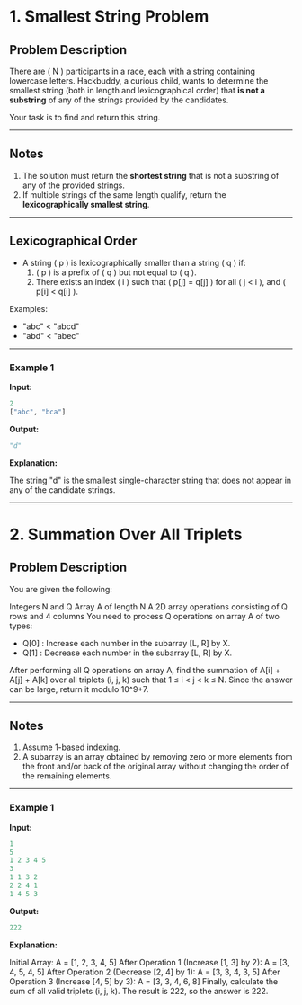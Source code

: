 # 1. Smallest String Problem

## Problem Description

There are \( N \) participants in a race, each with a string containing lowercase letters. Hackbuddy, a curious child, wants to determine the smallest string (both in length and lexicographical order) that **is not a substring** of any of the strings provided by the candidates.

Your task is to find and return this string.

---

## Notes

1. The solution must return the **shortest string** that is not a substring of any of the provided strings.
2. If multiple strings of the same length qualify, return the **lexicographically smallest string**.

---

## Lexicographical Order

- A string \( p \) is lexicographically smaller than a string \( q \) if:
  1. \( p \) is a prefix of \( q \) but not equal to \( q \).
  2. There exists an index \( i \) such that \( p[j] = q[j] \) for all \( j < i \), and \( p[i] < q[i] \).

Examples:
- "abc" < "abcd"
- "abd" < "abec"

---
### Example 1
**Input:**
```python
2
["abc", "bca"]
```
**Output:**
```python
"d"
```

**Explanation:**

The string "d" is the smallest single-character string that does not appear in any of the candidate strings.


---
# 2. Summation Over All Triplets

## Problem Description

You are given the following:

Integers N and Q
Array A of length N
A 2D array operations consisting of Q rows and 4 columns
You need to process Q operations on array A of two types:

- Q[0] : Increase each number in the subarray [L, R] by X.
- Q[1] : Decrease each number in the subarray [L, R] by X.

After performing all Q operations on array A, find the summation of A[i] + A[j] + A[k] over all triplets (i, j, k) such that 1 ≤ i < j < k ≤ N. Since the answer can be large, return it modulo 10^9+7.

---
## Notes

1. Assume 1-based indexing.
2. A subarray is an array obtained by removing zero or more elements from the front and/or back of the original array without changing the order of the remaining elements.
---

### Example 1
**Input:**
```python
1
5
1 2 3 4 5
3
1 1 3 2
2 2 4 1
1 4 5 3

```
**Output:**
```python
222
```

**Explanation:**

Initial Array: A = [1, 2, 3, 4, 5]
After Operation 1 (Increase [1, 3] by 2): A = [3, 4, 5, 4, 5]
After Operation 2 (Decrease [2, 4] by 1): A = [3, 3, 4, 3, 5]
After Operation 3 (Increase [4, 5] by 3): A = [3, 3, 4, 6, 8]
Finally, calculate the sum of all valid triplets (i, j, k). The result is 222, so the answer is 222.



